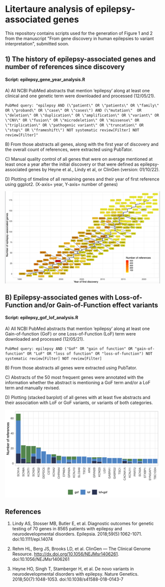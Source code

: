 # Litertaure analysis of epilepsy-associated genes

This repository contains scripts used for the generation of Figure 1 and 2 from the manuscript "From gene discovery in human epilepsies to variant interpretation", submitted soon.

## 1) The history of epilepsy-associated genes and number of references since discovery

#### Script: epilepsy_gene_year_analysis.R

A) All NCBI PubMed abstracts that mention ‘epilepsy’ along at least one clinical and one genetic term were downloaded and processed (12/05/21).

```
PubMed query: "epilepsy AND (\"patient\" OR \"patients\" OR \"family\" OR \"proband\" OR \"case\" OR \"cases\") AND (\"mutation\"  OR \"deletion\" OR \"duplication\" OR \"amplification\" OR \"variant\" OR \"CNV\" OR \"fusion\" OR \"microdeletion\" OR \"missense\" OR \"triplication\" OR \"pathogenic variant\" OR \"truncation\" OR \"stop\" OR \"frameshift\") NOT systematic review[Filter] NOT review[Filter]"
```

B) From those abstracts all genes, along with the first year of discovery and the overall count of references, were extracted using PubTator.

C) Manual quality control of all genes that were on average mentioned at least once a year after the initial discovery or that were defined as epilepsy-associated genes by Heyne et al., Lindy et al, or ClinGen (version: 01/10/22).

D) Plotting of timeline of all remaining genes and their year of first reference using ggplot2. (X-axis= year, Y-axis= number of genes)

![Figure 1](/data_gene_year_analysis/screenshot_fig1.png)

## B) Epilepsy-associated genes with Loss-of-Function and/or Gain-of-Function effect variants

#### Script: epilepsy_gof_lof_analysis.R

A) All  NCBI PubMed abstracts that mention ‘epilepsy’ along at least one Gain-of-function (GoF) or one Loss-of-Function (LoF) term were downloaded and processed (12/05/21).

```
PubMed query: epilepsy AND ("GoF" OR "gain of function" OR "gain-of-function" OR "LoF" OR "loss of function" OR "loss-of-function") NOT systematic review[Filter] NOT review[Filter]
```

B) From those abstracts all genes were extracted using PubTator.

C) Abstracts of the 50 most frequent genes were annotated with the information whether the abstract is mentioning a GoF term and/or a LoF term and manually revised. 

D) Plotting (stacked barplot) of all genes with at least five abstracts and their association with LoF or GoF variants, or variants of both categories.

![Figure 2](/data_gof_lof_analysis/screenshot_fig2.png)

## References

1. 	Lindy AS, Stosser MB, Butler E, et al. Diagnostic outcomes for genetic testing of 70 genes in 8565 patients with epilepsy and neurodevelopmental disorders. Epilepsia. 2018;59(5):1062-1071. doi:10.1111/epi.14074

2. 	Rehm HL, Berg JS, Brooks LD, et al. ClinGen — The Clinical Genome Resource. http://dx.doi.org/10.1056/NEJMsr1406261. doi:10.1056/NEJMsr1406261

3. 	Heyne HO, Singh T, Stamberger H, et al. De novo variants in neurodevelopmental disorders with epilepsy. Nature Genetics. 2018;50(7):1048-1053. doi:10.1038/s41588-018-0143-7






